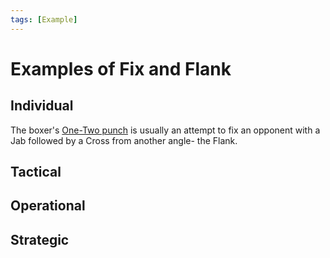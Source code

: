 ```yaml
---
tags: [Example]
---
```


# Examples of Fix and Flank


## Individual
The boxer's [One-Two punch](https://youtu.be/KN9NGbIK2q8?t=13) is usually an attempt to fix an opponent with a Jab followed by a Cross from another angle- the Flank.

## Tactical

## Operational

## Strategic

